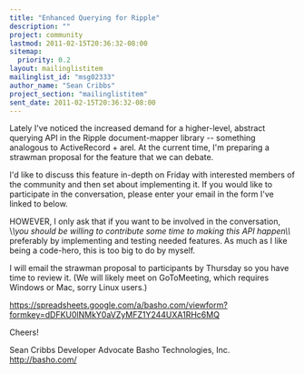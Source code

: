 ```yaml
---
title: "Enhanced Querying for Ripple"
description: ""
project: community
lastmod: 2011-02-15T20:36:32-08:00
sitemap:
  priority: 0.2
layout: mailinglistitem
mailinglist_id: "msg02333"
author_name: "Sean Cribbs"
project_section: "mailinglistitem"
sent_date: 2011-02-15T20:36:32-08:00
---
```



Lately I've noticed the increased demand for a higher-level, abstract querying 
API in the Ripple document-mapper library -- something analogous to 
ActiveRecord + arel. At the current time, I'm preparing a strawman proposal for 
the feature that we can debate.

I'd like to discuss this feature in-depth on Friday with interested members of 
the community and then set about implementing it. If you would like to 
participate in the conversation, please enter your email in the form I've 
linked to below. 

HOWEVER, I only ask that if you want to be involved in the conversation, \\*\\*you 
should be willing to contribute some time to making this API happen\\*\\* 
preferably by implementing and testing needed features. As much as I like being 
a code-hero, this is too big to do by myself.

I will email the strawman proposal to participants by Thursday so you have time 
to review it. (We will likely meet on GoToMeeting, which requires Windows or 
Mac, sorry Linux users.)

https://spreadsheets.google.com/a/basho.com/viewform?formkey=dDFKU0lNMkY0aVZyMFZ1Y244UXA1RHc6MQ

Cheers!

Sean Cribbs 
Developer Advocate
Basho Technologies, Inc.
http://basho.com/

